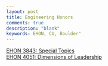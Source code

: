 ```yaml
---
layout: post
title: Engineering Honors
comments: true
description: "blank"
keywords: EHON, CU, Boulder"
---
```

<body>
	<div><a href="../pages/EHON-3843">EHON 3843: Special Topics</a></div>
	<div><a href="../pages/EHON-4051">EHON 4051: Dimensions of Leadership</a></div>
</body>
